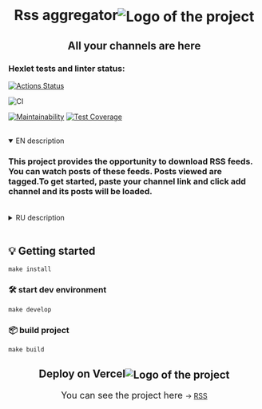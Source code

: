 
<div align="center">
  <br>
  <h1>Rss aggregator<img align="center" src="https://img.icons8.com/color/60/000000/rss.png" alt='Logo of the project'></h1>
  <h2>All your channels are here</h2>
</div>

### Hexlet tests and linter status:
[![Actions Status](https://github.com/Yar56/frontend-project-lvl3/workflows/hexlet-check/badge.svg)](https://github.com/Yar56/frontend-project-lvl3/actions)

![CI](https://github.com/Yar56/frontend-project-lvl3/actions/workflows/package-ci.yml/badge.svg)

[![Maintainability](https://api.codeclimate.com/v1/badges/fb231ef1843818d83700/maintainability)](https://codeclimate.com/github/Yar56/frontend-project-lvl3/maintainability)
[![Test Coverage](https://api.codeclimate.com/v1/badges/fb231ef1843818d83700/test_coverage)](https://codeclimate.com/github/Yar56/frontend-project-lvl3/test_coverage)

<br>

<details open>
<summary>EN description</summary>
    <h3>This project provides the opportunity to download RSS feeds. You can watch posts of these feeds. Posts viewed are tagged.To get started, paste your channel link and click add channel and its posts will be loaded.</h3>
</details>
<br>
<details>
<summary>RU description</summary>
    <h3>Этот проект предоставляет возможность загружать RSS-каналы. Вы можете просматривать их посты. Просмотренные посты помечаются тонким шрифтом. Чтобы начать, вставьте ссылку своего канала и нажмите «Добавить канал», и его посты будут загружены.</h3>
</details>
<br>

## 💡 Getting started
```shell
make install
```
### 🛠️ start dev environment
```shell
make develop
```
### 📦 build project
```shell
make build
```
### 
<div align="center">
    <h2>Deploy on Vercel<img align="center" src="https://img.icons8.com/dusk/48/000000/server.png" alt='Logo of the project'></h2>
    <span style="font-size: 18px;"> You can see the project here </span> -> <a href="https://frontend-project-lvl3-one-coral.vercel.app" target="_blank">RSS</a>
</div>
